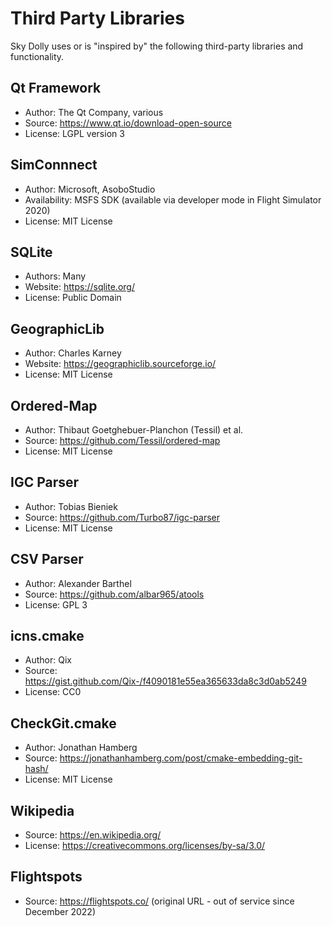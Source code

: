 # Third Party Libraries

Sky Dolly uses or is "inspired by" the following third-party libraries and functionality.

## Qt Framework
- Author: The Qt Company, various
- Source: https://www.qt.io/download-open-source
- License: LGPL version 3

## SimConnnect
- Author: Microsoft, AsoboStudio
- Availability: MSFS SDK (available via developer mode in Flight Simulator 2020)
- License: MIT License

## SQLite
- Authors: Many
- Website: https://sqlite.org/
- License: Public Domain

## GeographicLib
- Author: Charles Karney
- Website: https://geographiclib.sourceforge.io/
- License: MIT License

## Ordered-Map
- Author: Thibaut Goetghebuer-Planchon (Tessil) et al.
- Source: https://github.com/Tessil/ordered-map
- License: MIT License

## IGC Parser
- Author: Tobias Bieniek
- Source: https://github.com/Turbo87/igc-parser
- License: MIT License

## CSV Parser
- Author: Alexander Barthel
- Source: https://github.com/albar965/atools
- License: GPL 3

## icns.cmake
- Author: Qix
- Source: https://gist.github.com/Qix-/f4090181e55ea365633da8c3d0ab5249
- License: CC0

## CheckGit.cmake
- Author: Jonathan Hamberg
- Source: https://jonathanhamberg.com/post/cmake-embedding-git-hash/
- License: MIT License

## Wikipedia
- Source: https://en.wikipedia.org/
- License: https://creativecommons.org/licenses/by-sa/3.0/

## Flightspots
- Source: https://flightspots.co/ (original URL - out of service since December 2022)
